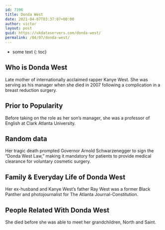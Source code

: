 ```yaml
---
id: 7396
title: Donda West
date: 2021-04-07T03:37:07+00:00
author: victor
layout: post
guid: https://ukdataservers.com/donda-west/
permalink: /04/07/donda-west/
---
```


* some text
{: toc}


## Who is Donda West



Late mother of internationally acclaimed rapper Kanye West. She was serving as his manager when she died in 2007 following a complication in a breast reduction surgery.

                
                
                
## Prior to Popularity



Before taking on the role as her son&#8217;s manager, she was a professor of English at Clark Atlanta University.

                
                
                
## Random data



Her tragic death prompted Governor Arnold Schwarzenegger to sign the &#8220;Donda West Law,&#8221; making it mandatory for patients to provide medical clearance for voluntary cosmetic surgery.

                
                
                
## Family & Everyday Life of Donda West



Her ex-husband and Kanye West&#8217;s father Ray West was a former Black Panther and photojournalist for The Atlanta Journal-Constitution.

                
                
                
## People Related With Donda West



She died before she was able to meet her grandchildren, North and Saint.

                
              
            
          
          
          